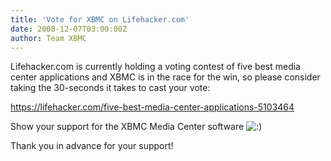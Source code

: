 ```yaml
---
title: 'Vote for XBMC on Lifehacker.com'
date: 2008-12-07T03:00:00Z
author: Team XBMC
---
```

Lifehacker.com is currently holding a voting contest of five best media center applications and XBMC is in the race for the win, so please consider taking the 30-seconds it takes to cast your vote:

 <https://lifehacker.com/five-best-media-center-applications-5103464>

 Show your support for the XBMC Media Center software ![:)](/images/blog/icon_smile.gif)

 Thank you in advance for your support!

 